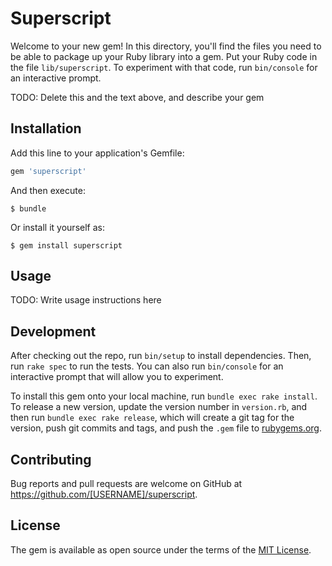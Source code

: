 # Superscript

Welcome to your new gem! In this directory, you'll find the files you need to be able to package up your Ruby library into a gem. Put your Ruby code in the file `lib/superscript`. To experiment with that code, run `bin/console` for an interactive prompt.

TODO: Delete this and the text above, and describe your gem

## Installation

Add this line to your application's Gemfile:

```ruby
gem 'superscript'
```

And then execute:

    $ bundle

Or install it yourself as:

    $ gem install superscript

## Usage

TODO: Write usage instructions here

## Development

After checking out the repo, run `bin/setup` to install dependencies. Then, run `rake spec` to run the tests. You can also run `bin/console` for an interactive prompt that will allow you to experiment.

To install this gem onto your local machine, run `bundle exec rake install`. To release a new version, update the version number in `version.rb`, and then run `bundle exec rake release`, which will create a git tag for the version, push git commits and tags, and push the `.gem` file to [rubygems.org](https://rubygems.org).

## Contributing

Bug reports and pull requests are welcome on GitHub at https://github.com/[USERNAME]/superscript.

## License

The gem is available as open source under the terms of the [MIT License](https://opensource.org/licenses/MIT).
